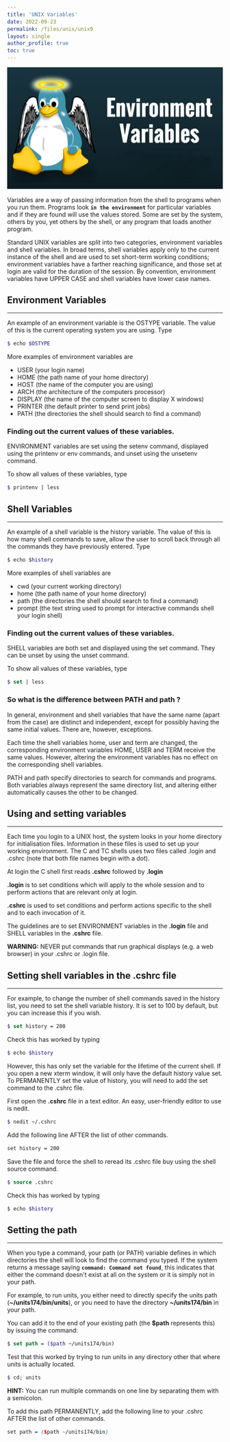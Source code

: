 ```yaml
---
title: 'UNIX Variables'
date: 2022-09-23
permalink: /files/unix/unix9
layout: single
author_profile: true
toc: true
---
```


![Unix files sytem](/images/unix/unix.webp)

Variables are a way of passing information from the shell to programs when you run them. Programs look **`in the environment`** for particular variables and if they are found will use the values stored. Some are set by the system, others by you, yet others by the shell, or any program that loads another program.

Standard UNIX variables are split into two categories, environment variables and shell variables. In broad terms, shell variables apply only to the current instance of the shell and are used to set short-term working conditions; environment variables have a farther reaching significance, and those set at login are valid for the duration of the session. By convention, environment variables have UPPER CASE and shell variables have lower case names.
## Environment Variables
----

An example of an environment variable is the OSTYPE variable. The value of this is the current operating system you are using. Type
```scss
$ echo $OSTYPE
```
More examples of environment variables are

* USER (your login name)
* HOME (the path name of your home directory)
* HOST (the name of the computer you are using)
* ARCH (the architecture of the computers processor)
* DISPLAY (the name of the computer screen to display X windows)
* PRINTER (the default printer to send print jobs)
* PATH (the directories the shell should search to find a command)

### Finding out the current values of these variables.

ENVIRONMENT variables are set using the setenv command, displayed using the printenv or env commands, and unset using the unsetenv command.

To show all values of these variables, type
```scss
$ printenv | less
```
## Shell Variables
-------------------

An example of a shell variable is the history variable. The value of this is how many shell commands to save, allow the user to scroll back through all the commands they have previously entered. Type
```scss
$ echo $history
```
More examples of shell variables are

* cwd (your current working directory)
* home (the path name of your home directory)
* path (the directories the shell should search to find a command)
* prompt (the text string used to prompt for interactive commands shell your login shell)

### Finding out the current values of these variables.

SHELL variables are both set and displayed using the set command. They can be unset by using the unset command.

To show all values of these variables, type
```scss
$ set | less
```
### So what is the difference between PATH and path ?

In general, environment and shell variables that have the same name (apart from the case) are distinct and independent, except for possibly having the same initial values. There are, however, exceptions.

Each time the shell variables home, user and term are changed, the corresponding environment variables HOME, USER and TERM receive the same values. However, altering the environment variables has no effect on the corresponding shell variables.

PATH and path specify directories to search for commands and programs. Both variables always represent the same directory list, and altering either automatically causes the other to be changed.

## Using and setting variables
---

Each time you login to a UNIX host, the system looks in your home directory for initialisation files. Information in these files is used to set up your working environment. The C and TC shells uses two files called .login and .cshrc (note that both file names begin with a dot).

At login the C shell first reads **.cshrc** followed by **.login**

**.login** is to set conditions which will apply to the whole session and to perform actions that are relevant only at login.

**.cshrc** is used to set conditions and perform actions specific to the shell and to each invocation of it.

The guidelines are to set ENVIRONMENT variables in the **.login** file and SHELL variables in the **.cshrc** file.

**WARNING:** NEVER put commands that run graphical displays (e.g. a web browser) in your .cshrc or .login file.

## Setting shell variables in the .cshrc file
---

For example, to change the number of shell commands saved in the history list, you need to set the shell variable history. It is set to 100 by default, but you can increase this if you wish.
```scss
$ set history = 200
```
Check this has worked by typing
```scss
$ echo $history
```
However, this has only set the variable for the lifetime of the current shell. If you open a new xterm window, it will only have the default history value set. To PERMANENTLY set the value of history, you will need to add the set command to the .cshrc file.

First open the **.cshrc** file in a text editor. An easy, user-friendly editor to use is nedit.
```scss
$ nedit ~/.cshrc
```
Add the following line AFTER the list of other commands.
```scss
set history = 200
```
Save the file and force the shell to reread its .cshrc file buy using the shell source command.
```scss
$ source .cshrc
```
Check this has worked by typing
```scss
$ echo $history
```
## Setting the path
---

When you type a command, your path (or PATH) variable defines in which directories the shell will look to find the command you typed. If the system returns a message saying **`command: Command not found`**, this indicates that either the command doesn't exist at all on the system or it is simply not in your path.

For example, to run units, you either need to directly specify the units path (**~/units174/bin/units**), or you need to have the directory **~/units174/bin** in your path.

You can add it to the end of your existing path (the **$path** represents this) by issuing the command:
```scss
$ set path = ($path ~/units174/bin)
```
Test that this worked by trying to run units in any directory other that where units is actually located.
```scss
$ cd; units
```
**HINT:** You can run multiple commands on one line by separating them with a semicolon.

To add this path PERMANENTLY, add the following line to your .cshrc AFTER the list of other commands.
```scss
set path = ($path ~/units174/bin)
```